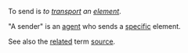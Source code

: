 To send is *to [transport](https://github.com/gcassel/Modular-Organization-Terminology/blob/master/terms/transport.md) an [element](https://github.com/gcassel/Modular-Organization-Terminology/blob/master/terms/element.md)*.   

"A sender" is an [agent](https://github.com/gcassel/Modular-Organization-Terminology/blob/master/terms/agent.md) who sends a [specific](https://github.com/gcassel/Modular-Organization-Terminology/blob/master/terms/specific.md) element.

See also the [related](https://github.com/gcassel/Modular-Organization-Terminology/blob/master/terms/relationship.md) term [source](https://github.com/gcassel/Modular-Organization-Terminology/blob/master/terms/source.md).
